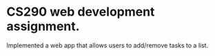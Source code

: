 # CS290 web development assignment.

Implemented a web app that allows users to add/remove tasks to a list.
